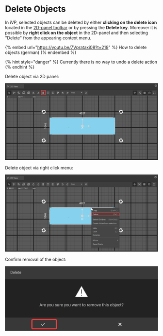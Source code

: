 # Delete Objects

In iVP, selected objects can be deleted by either **clicking on the delete icon** located in the [2D-panel toolbar](../user-interface/the-2d-panel.md#the-toolbar-of-the-2d-panel) or by pressing the **Delete key**. Moreover it is possible by **right click on the object** in the 2D-panel and then selecting "Delete" from the appearing context menu.

{% embed url="https://youtu.be/7Vprataxi08?t=219" %}
How to delete objects (german)
{% endembed %}

{% hint style="danger" %}
Currently there is no way to undo a delete action
{% endhint %}

Delete object via 2D panel:

![](../../../.gitbook/assets/iVP_Planning_ObjectInteraction_DeleteObjects_2DPanel.png)

Delete object via right click menu:

![](../../../.gitbook/assets/iVP_Planning_ObjectInteraction_DeleteObjects_RightClick.png)

Confirm removal of the object:

![](../../../.gitbook/assets/iVP_Planning_ObjectInteraction_DeleteObjects_Confirm.png)